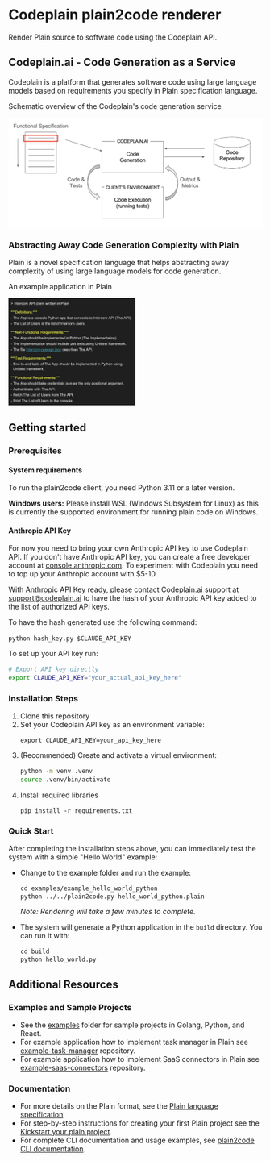 # Codeplain plain2code renderer

Render Plain source to software code using the Codeplain API.

## Codeplain.ai - Code Generation as a Service

Codeplain is a platform that generates software code using large language models based on requirements you specify in Plain specification language.

Schematic overview of the Codeplain's code generation service

<img src="resources/codeplain_overview.png">

### Abstracting Away Code Generation Complexity with Plain


Plain is a novel specification language that helps abstracting away complexity of using large language models for code generation.

An example application in Plain

<img src="resources/plain_example.png" width="50%" height="50%">


## Getting started

### Prerequisites


#### System requirements

To run the plain2code client, you need Python 3.11 or a later version.

**Windows users:** Please install WSL (Windows Subsystem for Linux) as this is currently the supported environment for running plain code on Windows.

#### Anthropic API Key

For now you need to bring your own Anthropic API key to use Codeplain API. If you don't have Anthropic API key, you can create a free developer account at [console.anthropic.com](https://console.anthropic.com/). To experiment with Codeplain you need to top up your Anthropic account with $5-10.

With Anthropic API Key ready, please contact Codeplain.ai support at support@codeplain.ai to have the hash of your Anthropic API key added to the list of authorized API keys.

To have the hash generated use the following command:

`python hash_key.py $CLAUDE_API_KEY`

To set up your API key run:

```bash
# Export API key directly
export CLAUDE_API_KEY="your_actual_api_key_here"
```

### Installation Steps

1. Clone this repository
2. Set your Codeplain API key as an environment variable:
   ```
   export CLAUDE_API_KEY=your_api_key_here
   ```
3. (Recommended) Create and activate a virtual environment:
   ```bash
   python -m venv .venv
   source .venv/bin/activate
   ```
4. Install required libraries
   ```
   pip install -r requirements.txt
   ```

### Quick Start

After completing the installation steps above, you can immediately test the system with a simple "Hello World" example:

- Change to the example folder and run the example:
   ```
   cd examples/example_hello_world_python
   python ../../plain2code.py hello_world_python.plain
   ```

   *Note: Rendering will take a few minutes to complete.*

- The system will generate a Python application in the `build` directory. You can run it with:
   ```
   cd build
   python hello_world.py
   ```

## Additional Resources

### Examples and Sample Projects

- See the [examples](examples) folder for sample projects in Golang, Python, and React.
- For example application how to implement task manager in Plain see [example-task-manager](https://github.com/Codeplain-ai/example-task-manager) repository.
- For example application how to implement SaaS connectors in Plain see [example-saas-connectors](https://github.com/Codeplain-ai/example-saas-connectors) repository.

### Documentation

- For more details on the Plain format, see the [Plain language specification](docs/plain_language_specification.md).
- For step-by-step instructions for creating your first Plain project see the [Kickstart your plain project](docs/starting_a_plain_project_from_scratch.md).
- For complete CLI documentation and usage examples, see [plain2code CLI documentation](docs/plain2code_cli.md).


